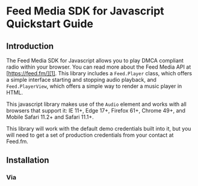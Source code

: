 # Feed Media SDK for Javascript Quickstart Guide

## Introduction

The Feed Media SDK for Javascript allows you to play DMCA compliant radio within your browser.
You can read more about the Feed Media API at [https://feed.fm/][1]. This library includes
a `Feed.Player` class, which offers a simple interface starting and stopping audio
playback, and `Feed.PlayerView`, which offers a simple way to render a music player in HTML.

This javascript library makes use of the `Audio` element and works with all browsers
that support it: IE 11+, Edge 17+, Firefox 61+, Chrome 49+, and Mobile Safari 11.2+
and Safari 11.1+.

This library will work with the default demo credentials built into it, but you will
need to get a set of production credentials from your contact at Feed.fm.

## Installation

### Via <script> tag

The `dist/feed-media-audio-player.min.js` file in this package is suitable for including
directly in an HTML page. This is a self-executing function that exposes a `Feed` variable
to your javascript. The file has no external dependencies.

### Via npm

In your javascript code, add:

```javascript
var Feed = require('feed-media-audio-player');
```

or

```javascript
import Feed from 'feed-media-audio-player';
```

Your javascript bundler will automatically pull in dependant libraries.

## Basic music player with UI

To create a simple player and work with the `Player` and `PlayerView` objects, 
create a web page with the following content
(or start with *[this jsbin](https://jsbin.com/qilapifosa/1/edit?html,output)*):

```html
<div id="player-view-div">
  <div class='status'></div>
  <button class="play-button">play</button>
  <button class="pause-button">pause</button>
  <button class="skip-button">skip</button>
</div>

<script src="feed-media-audio-player.min.js"></script>
<script>
  var player = new Feed.Player('demo', 'demo');
  
  // Display all the events the player triggers
  player.on('all', function(event) {
    console.log('player triggered event \'' + event + '\' with arguments:', Array.prototype.splice.call(arguments, 1));
  });
  
  var playerView = new Feed.PlayerView('player-view-div', player);
  
  player.tune();
</script>
```

When the page is run, the user will be able to start and stop music playback,
and skip songs. The control buttons enable and disable themselves based on the
state of the player.

## Working with Feed.Player

The Feed.Player class retrieves music from the Feed.fm servers and
sends them to the browser for playback. The methods on instances
of this class are mostly asynchronous, and events (that can be
subscribed to with simple `on()` and `off()` methods) indicate
player activity.

The class requires a token and secret in order to create an instance of the player:

```js
  var player = new Feed.Player('token', 'secret' /*, options */);
```

The final argument is optional and lets you specify some extra parameters
to for the player (fully documented [here](https://github.com/fuzz-radio/Javascript-SDK/blob/master/src/player.js)).

Construction of the `Player` instance kicks off communication with the feed.fm servers
to determine what music is available to the client. The player should not be
used until either a 'not-in-us' event or a 'stations' event is triggered, to
indicate that no music is available to the user or to indicate which music stations
can be tuned to.

The basic methods for use on the object are `play()`, `pause()`, and
`skip()`, which do what you might expect.

Due to auto-play restrictions on browsers, a call must be made to `initializeAudio()`
on the player object in response to a user-intiated `click` event. This call may be
made any number of times, but must be done before ever calling `play()`, or the
browser may not play any audio.

The player emits named events that you can attach to in order to
follow the state of the player. To follow an event, use the `on(event, callback, context)`
method, and to stop following an event use the `off(event)` method.
Event handling comes from the BackBone.js project. Some example usage:

```js
  // simple callback
  player.on('play-completed', function() { console.log('a play completed!'); });

  // third argument sets 'this' for callback function
  player.on('play-started', handler.someFunction, handler);

  // passing 'all' as the event will cause all events to be sent to this callback
  player.on('all', function(event) { console.log('received: ', event); });

  // turn off all handlers for this event
  player.off('play-completed');

  // turn off a specific handler for this event
  player.off('play-started', handler.someFunction);
```

The player emits the following events:

* not-in-us - Feed.fm doesn't think the client is located in the US, and so it
  will refuse to serve up music. When this event is emitted, you can assume
  the player will no longer function. This event is only emitted once, shortly
  after construction of the `Player` instance.

* stations - This event provides the list of stations associated with the
  placement we are pulling music from. It is triggered before any music starts,
  once the player has contacted feed.fm and retrieved a list of stations.

  ```js
    player.on('stations', function(stations) {
      console.log('there are ' + stations.length + ' stations. The first is named ' + stations[0].name);
    });

* play-started - This is sent when playback of a specific song has started.
  Details of the song that has just started are passed as an argument and
  look like the following:

  ```json
  {
    "id":"132459570",
    "station": { 
      "id":"727",
      "name":"Pretty Lights Music"
    },
    "audio_file": {
      "id":"8707",
      "duration_in_seconds":349,
      "track": { 
        "id":"15226435",
        "title":"Starve the Ego, Feed the Soul"
      },
      "release": {
        "id":"1550367",
        "title":"Drink the Sea"
      },
      "artist": {
        "id":"1176632",
        "name":"The Glitch Mob"
      }
    }
  }
  ```
* play-paused - This is sent when playback of the current song is paused.
* play-resumed - This is sent when playback of the current song is resumed after
  pausing.
* play-completed - This is sent when playback of the current song is complete or
  is aborted (due to a skip, for instance).
* plays-exhausted - If there are no more songs that a user can listen to, this
  event is triggered.
* skip-denied - If a call was made to `skip()` to skip the current song, but the
  server denied it (due to skip restrctions), then this event will be emitted.

In addition to responding to events, the current state of the player
can be queried with `getCurrentState()`. That call will return one of the
following strings:

* playing - the player is currently playing a song
* paused - the player is paused
* idle - the player has no song actively playing or paused

## Working with Feed.PlayerView

Feed.PlayerView should be given the ID of an element in the page and
a reference to a Feed.Player instance, and it will update child elements
based on player events and listen to user clicks to tell the Feed.Player
to pause/play/skip. Child elements are identified by their *class*
name and are used as described below:

* status - This is updated to display the song currently being played,
  or the name of the placement that we're streaming from. The 
  'formatPlay(play)' method can be overridden to change how the current
  song is formatted, and the 'formatPlacement(placement)' method can
  be overriden to change how the placement is formatted. Also, if
  there are errors or alerts that need to be displayed, those are
  placed here and an 'alert' class is added to this element. After
  displaying an alert, the status is automatically reverted back to
  the song or placement text after a few seconds.
* elapsed - As a song is playing, the text of this element is updated
  with the elapsed playback time in the format '0:00'.
* duration - When a song starts playing, the text of this element
  is set to the total duration of the song in the format '0:00'.
* progress - While a song is playing the 'width' of this element is
  changed from 0% to 100%.
* play-button - When clicked, this will start playback. This button
  may be disabled (for instance, when a song is already playing). The
  button is enabled by adding a 'button-enabled' class. The button
  is disabled by adding a 'button-disabled' class and setting the
  'disabled' attribute to true.
* pause-button - When clicked, this will pause playback. This button
  may be disabled (for instance, when a song is already paused). The
  button is enabled by adding a 'button-enabled' class. The button
  is disabled by adding a 'button-disabled' class and setting the
  'disabled' attribute to true.
* skip-button - When clicked, this will request a song skip. This button
  may be disabled (for instance, when a song may not be skipped). The
  button is enabled by adding a 'button-enabled' class. The button
  is disabled by adding a 'button-disabled' class and setting the
  'disabled' attribute to true.

The sample [jsbin](https://jsbin.com/qilapifosa/1/edit?html,output) has a function to
display in the javascript console all the events that the player emits.

When creating your own player skin, most everything can be stylized
without having to edit javascript. For most projects, you should be able
to fully customize the player using only CSS rules that take into account
the 'button-enabled' and 'button-disabled' classes, along with the state
of the player that is attached as a class to the top level HTML element
of the player.


[1]: http://feed.fm/documentation
